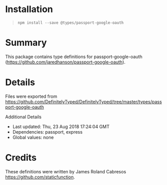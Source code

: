 # Installation
> `npm install --save @types/passport-google-oauth`

# Summary
This package contains type definitions for passport-google-oauth (https://github.com/jaredhanson/passport-google-oauth).

# Details
Files were exported from https://github.com/DefinitelyTyped/DefinitelyTyped/tree/master/types/passport-google-oauth

Additional Details
 * Last updated: Thu, 23 Aug 2018 17:24:04 GMT
 * Dependencies: passport, express
 * Global values: none

# Credits
These definitions were written by James Roland Cabresos <https://github.com/staticfunction>.
